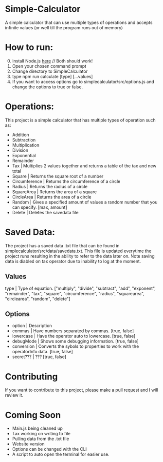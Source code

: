 # Simple-Calculator
A simple calculator that can use multiple types of operations and accepts infinite values (or well till the program runs out of memory)

# How to run:
0. Install Node.js [here](https://nodejs.org/en/) // Both should work!
1. Open your chosen command prompt
2. Change directory to SimpleCalculator
3. type npm run calculate [type] [...values]
4. If you want to access options go to simplecalculator/src/options.js and change the options to true or false.

# Operations:
This project is a simple calculator that has multiple types of operation such as:
  * Addition
  * Subtraction
  * Multiplication
  * Division
  * Exponential
  * Remainder
  * Tax | Multiplies 2 values together and returns a table of the tax and new total
  * Square | Returns the square root of a number
  * Circumference | Returns the circumference of a circle
  * Radius | Returns the radius of a circle
  * SquareArea | Returns the area of a square
  * CircleArea | Returns the area of a circle
  * Random | Gives a specified amount of values a random number that you can specify. [max, amount]
  * Delete | Deletes the savedata file

# Saved Data:
The project has a saved data .txt file that can be found in simplecalculator/src/data/savedata.txt. This file is updated everytime the project runs resulting in the ability to refer to the data later on. Note saving data is diabled on tax operator due to inability to log at the moment.
## Values
type | Type of equation. ["multiply", "divide", "subtract", "add", "exponent", "remainder", "tax", "square", "circumference", "radius", "squarearea", "circlearea", "random", "delete"]
## Options
* option | Description
* commas | Have numbers separated by commas. [true, false]
* lowercase | Have the operator auto to lowercase. [true, false]
* debugMode | Shows some debugging information. [true, false]
* conversion | Converts the sybols to properties to work with the operatorInfo data. [true, false]
* secret??? | ??? [true, false]

# Contributing
If you want to contribute to this project, please make a pull request and I will review it.

# Coming Soon
* Main.js being cleaned up
* Tax working on writing to file
* Pulling data from the .txt file
* Website version
* Options can be changed with the CLI
* A script to auto open the terminal for easier use.
